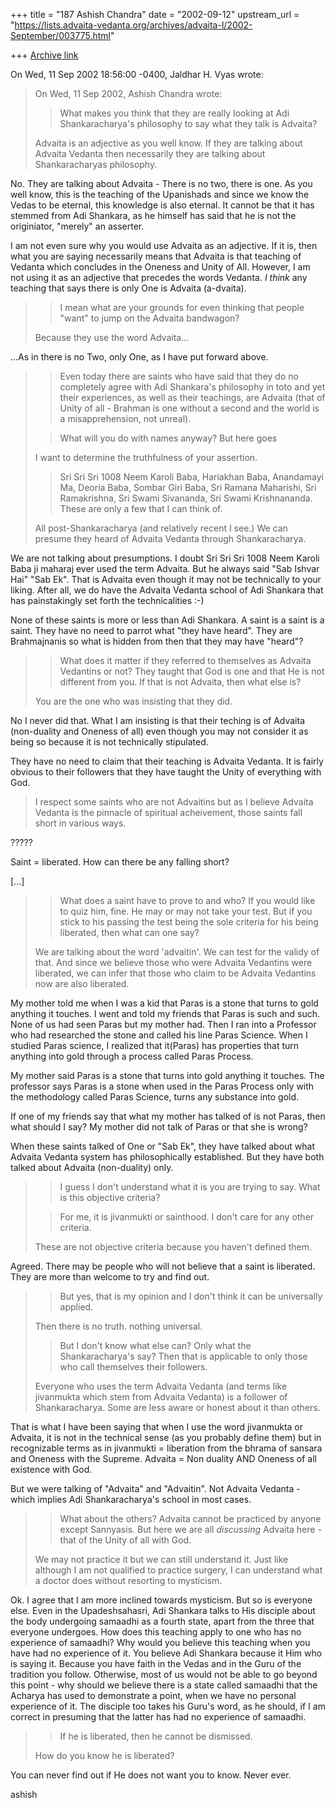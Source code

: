 +++
title = "187 Ashish Chandra"
date = "2002-09-12"
upstream_url = "https://lists.advaita-vedanta.org/archives/advaita-l/2002-September/003775.html"

+++
[Archive link](https://lists.advaita-vedanta.org/archives/advaita-l/2002-September/003775.html)

On Wed, 11 Sep 2002 18:56:00 -0400, Jaldhar H. Vyas
<jaldhar at BRAINCELLS.COM> wrote:

>On Wed, 11 Sep 2002, Ashish Chandra wrote:
>
>> What makes you think that they are really looking at Adi Shankaracharya's
>> philosophy to say what they talk is Advaita?
>
>Advaita is an adjective as you well know.  If they are talking about
>Advaita Vedanta then necessarily they are talking about Shankaracharyas
>philosophy.
>

No. They are talking about Advaita - There is no two, there is one. As you
well know, this is the teaching of the Upanishads and since we know the
Vedas to be eternal, this knowledge is also eternal. It cannot be that it
has stemmed from Adi Shankara, as he himself has said that he is not the
originiator, "merely" an asserter.

I am not even sure why you would use Advaita as an adjective. If it is,
then what you are saying necessarily means that Advaita is that teaching of
Vedanta which concludes in the Oneness and Unity of All. However, I am not
using it as an adjective that precedes the words Vedanta. *I think* any
teaching that says there is only One is Advaita (a-dvaita).

>>  I mean what are your grounds
>> for even thinking that people "want" to jump on the Advaita bandwagon?
>
>Because they use the word Advaita...
>

...As in there is no Two, only One, as I have put forward above.

>> Even
>> today there are saints who have said that they do no completely agree
with
>> Adi Shankara's philosophy in toto and yet their experiences, as well as
>> their teachings, are Advaita (that of Unity of all - Brahman is one
without
>> a second and the world is a misapprehension, not unreal).
>>
>
>> What will you do with names anyway? But here goes
>>
>
>I want to determine the truthfulness of your assertion.
>
>> Sri Sri Sri 1008 Neem Karoli Baba, Hariakhan Baba, Anandamayi Ma, Deoria
>> Baba, Sombar Giri Baba, Sri Ramana Maharishi, Sri Ramakrishna, Sri Swami
>> Sivananda, Sri Swami Krishnananda. These are only a few that I can think
>> of.
>>
>
>All post-Shankaracharya (and relatively recent I see.) We can presume they
>heard of Advaita Vedanta through Shankaracharya.
>

We are not talking about presumptions. I doubt Sri Sri Sri 1008 Neem Karoli
Baba ji maharaj ever used the term Advaita. But he always said "Sab Ishvar
Hai" "Sab Ek". That is Advaita even though it may not be technically to
your liking. After all, we do have the Advaita Vedanta school of Adi
Shankara that has painstakingly set forth the technicalities :-)

None of these saints is more or less than Adi Shankara. A saint is a saint
is a saint. They have no need to parrot what "they have heard". They are
Brahmajnanis so what is hidden from then that they may have "heard"?


>> What does it matter if they referred to themselves as Advaita Vedantins
or
>> not? They taught that God is one and that He is not different from you.
If
>> that is not Advaita, then what else is?
>>
>
>You are the one who was insisting that they did.

No I never did that. What I am insisting is that their teching is of
Advaita (non-duality and Oneness of all) even though you may not consider
it as being so because it is not technically stipulated.

They have no need to claim that their teaching is Advaita Vedanta. It is
fairly obvious to their followers that they have taught the Unity of
everything with God.


>I respect some saints
>who are not Advaitins but as I believe Advaita Vedanta is the pinnacle of
>spiritual acheivement, those saints fall short in various ways.
>

?????

Saint = liberated. How can there be any falling short?

[...]

>
>> What does a
>> saint have to prove to and who? If you would like to quiz him, fine. He
may
>> or may not take your test. But if you stick to his passing the test being
>> the sole criteria for his being liberated, then what can one say?
>>
>
>We are talking about the word 'advaitin'.  We can test for the validy of
>that.  And since we believe those who were Advaita Vedantins were
>liberated, we can infer that those who claim to be Advaita Vedantins
> now are also liberated.
>

My mother told me when I was a kid that Paras is a stone that turns to gold
anything it touches. I went and told my friends that Paras is such and
such. None of us had seen Paras but my mother had. Then I ran into a
Professor who had researched the stone and called his line Paras Science.
When I studied Paras science, I realized that it(Paras) has properties that
turn anything into gold through a process called Paras Process.

My mother said Paras is a stone that turns into gold anything it touches.
The professor says Paras is a stone when used in the Paras Process only
with the methodology called Paras Science, turns any substance into gold.

If one of my friends say that what my mother has talked of is not Paras,
then what should I say? My mother did not talk of Paras or that she is
wrong?

When these saints talked of One or "Sab Ek", they have talked about what
Advaita Vedanta system has philosophically established. But they have both
talked about Advaita (non-duality) only.

>> I guess I don't understand what it is you are trying to say. What is this
>> objective criteria?
>
>
>> For me, it is jivanmukti or sainthood. I don't care for any other
>> criteria.
>
>These are not objective criteria because you haven't defined them.
>

Agreed. There may be people who will not believe that a saint is liberated.
They are more than welcome to try and find out.

>> But yes, that is my opinion and I don't think it can be
>> universally applied.
>
>Then there is no truth.  nothing universal.
>
>> But I don't know what else can? Only what the
>> Shankaracharya's say?  Then that is applicable to only those who call
>> themselves their followers.
>
>Everyone who uses the term Advaita Vedanta (and terms like jivanmukta
>which stem from Advaita Vedanta) is a follower of Shankaracharya.  Some
>are less aware or honest about it than others.

That is what I have been saying that when I use the word jivanmukta or
Advaita, it is not in the technical sense (as you probably define them) but
in recognizable terms as in jivanmukti = liberation from the bhrama of
sansara and Oneness with the Supreme. Advaita = Non duality AND Oneness of
all existence with God.

But we were talking of "Advaita" and "Advaitin". Not Advaita Vedanta -
which implies Adi Shankaracharya's school in most cases.

>
>> What about the others? Advaita cannot be
>> practiced by anyone except Sannyasis. But here we are all *discussing*
>> Advaita here - that of the Unity of all with God.
>
>We may not practice it but we can still understand it.  Just like although
>I am not qualified to practice surgery, I can understand what a doctor
>does without resorting to mysticism.

Ok. I agree that I am more inclined towards mysticism. But so is everyone
else. Even in the Upadeshsahasri, Adi Shankara talks to His disciple about
the body undergoing samaadhi as a fourth state, apart from the three that
everyone undergoes. How does this teaching apply to one who has no
experience of samaadhi? Why would you believe this teaching when you have
had no experience of it. You believe Adi Shankara because it Him who is
saying it. Because you have faith in the Vedas and in the Guru of the
tradition you follow. Otherwise, most of us would not be able to go beyond
this point - why should we believe there is a state called samaadhi that
the Acharya has used to demonstrate a point, when we have no personal
experience of it. The disciple too takes his Guru's word, as he should, if
I am correct in presuming that the latter has had no experience of samaadhi.

>> If he is liberated, then he cannot be dismissed.
>
>How do you know he is liberated?
>

You can never find out if He does not want you to know. Never ever.

ashish

